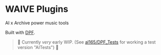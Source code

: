 # WAIVE Plugins

AI x Archive power music tools

Built with [DPF](https://github.com/DISTRHO/DPF).

> :construction: Currently _very_ early WIP. (See [al165/DPF_Tests](https://github.com/al165/DPF_Tests) for working a test version "AITests") :construction:
